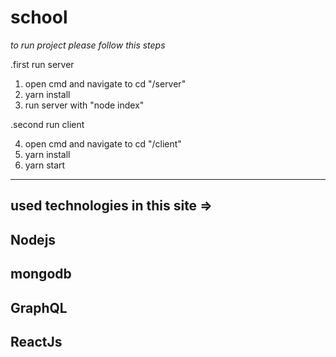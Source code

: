# school
*to run project please follow this steps*

.first run server
1) open cmd and navigate to cd "/server"
2) yarn install
3) run server with "node index"

.second run client

4) open cmd and navigate to cd "/client"
5) yarn install
6) yarn start

-----
used technologies in this site => 
-
Nodejs
-
mongodb
-
GraphQL
-
ReactJs
-
